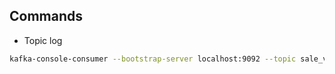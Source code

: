 ## Commands

- Topic log
```bash
kafka-console-consumer --bootstrap-server localhost:9092 --topic sale_validation
  ```